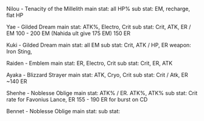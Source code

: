 Nilou - Tenacity of the Millelith
main stat: all HP%
sub stat: EM, recharge, flat HP

Yae - Gilded Dream
main stat: ATK%, Electro, Crit
sub stat: Crit, ATK, ER / EM
100 - 200 EM (Nahida ult give 175 EM)
150 ER

Kuki - Gilded Dream 
main stat: all EM
sub stat: Crit, ATK / HP, ER
weapon: Iron Sting, 

Raiden - Emblem
main stat: ER, Electro, Crit
sub stat: Crit, ER, ATK

Ayaka - Blizzard Strayer
main stat: ATK, Cryo, Crit
sub stat: Crit / Atk, ER
~140 ER 

Shenhe - Noblesse Oblige
main stat: ATK% / ER. ATK%, ATK%
sub stat: Crit rate for Favonius Lance, ER
155 - 190 ER for burst on CD

Bennet - Noblesse Oblige
main stat:
sub stat:
